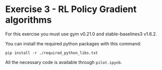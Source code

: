 # Exercise 3 - RL Policy Gradient algorithms

For this exercise you must use gym v0.21.0 and stable-baselines3 v1.6.2.

You can install the required python packages with this command:
```
pip install -r ./required_python_libs.txt
```

All the necessary code is available through ```pilot.ipynb```.
